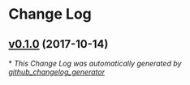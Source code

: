 # Change Log

## [v0.1.0](https://github.com/sparkDEMAND/atom-toolbar-preferred/tree/v0.1.0) (2017-10-14)


\* *This Change Log was automatically generated by [github_changelog_generator](https://github.com/skywinder/Github-Changelog-Generator)*